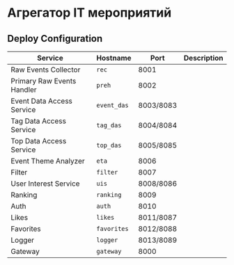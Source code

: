 # Агрегатор IT мероприятий

## Deploy Configuration

| Service                    | Hostname    | Port      | Description |
| -------------------------- | ----------- | --------- | ----------- |
| Raw Events Collector       | `rec`       | 8001      |             |
| Primary Raw Events Handler | `preh`      | 8002      |             |
| Event Data Access Service  | `event_das` | 8003/8083 |             |
| Tag Data Access Service    | `tag_das`   | 8004/8084 |             |
| Top Data Access Service    | `top_das`   | 8005/8085 |             |
| Event Theme Analyzer       | `eta`       | 8006      |             |
| Filter                     | `filter`    | 8007      |             |
| User Interest Service      | `uis`       | 8008/8086 |             |
| Ranking                    | `ranking`   | 8009      |             |
| Auth                       | `auth`      | 8010      |             |
| Likes                      | `likes`     | 8011/8087 |             |
| Favorites                  | `favorites` | 8012/8088 |             |
| Logger                     | `logger`    | 8013/8089 |             |
| Gateway                    | `gateway`   | 8000      |             |
